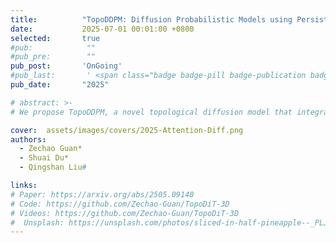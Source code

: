 ```yaml
---
title:          "TopoDDPM: Diffusion Probabilistic Models using Persistent Homology for 3D Point Cloud Generation"
date:           2025-07-01 00:01:00 +0800
selected:       true
#pub:            ""
#pub_pre:        ""
pub_post:       'OnGoing'
#pub_last:       ' <span class="badge badge-pill badge-publication badge-success">Spotlight</span>'
pub_date:       "2025"

# abstract: >-
# We propose TopoDDPM, a novel topological diffusion model that integrates topological features as shape-informed latent variables. We further introduce a topological loss function to enhance the model's sensitivity to topological variations, encouraging the generation of shapes with more consistent and meaningful topology. Despite having 160× fewer parameters than LION, TopoDDPM achieves superior generation quality and faster inference speed.

cover:  assets/images/covers/2025-Attention-Diff.png
authors:
  - Zechao Guan*
  - Shuai Du*
  - Qingshan Liu#

links:
# Paper: https://arxiv.org/abs/2505.09140
# Code: https://github.com/Zechao-Guan/TopoDiT-3D
# Videos: https://github.com/Zechao-Guan/TopoDiT-3D
#  Unsplash: https://unsplash.com/photos/sliced-in-half-pineapple--_PLJZmHZzk
---
```

